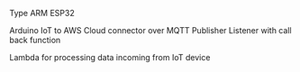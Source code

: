 Type ARM ESP32

Arduino IoT to AWS Cloud connector over MQTT Publisher Listener with call back function

Lambda for processing data incoming from IoT device 
